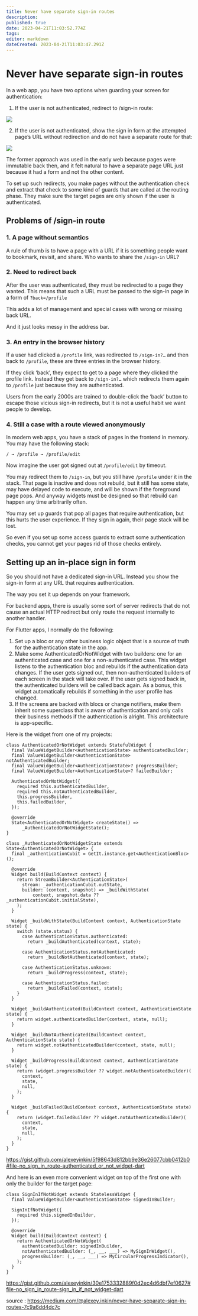 ```yaml
---
title: Never have separate sign-in routes
description: 
published: true
date: 2023-04-21T11:03:52.774Z
tags: 
editor: markdown
dateCreated: 2023-04-21T11:03:47.291Z
---
```


# Never have separate sign-in routes

In a web app, you have two options when guarding your screen for authentication:

1. If the user is not authenticated, redirect to /sign-in route:

<img src="https://miro.medium.com/max/640/1*wZ18Jg4c4hJQ2a3iXHI1xw.webp">

2. If the user is not authenticated, show the sign in form at the attempted page’s URL without redirection and do not have a separate route for that:

<img src="https://miro.medium.com/max/640/1*UkbkM0WZ-jFzPxSfhOoCRQ.webp">

The former approach was used in the early web because pages were immutable back then, and it felt natural to have a separate page URL just because it had a form and not the other content.

To set up such redirects, you make pages without the authentication check and extract that check to some kind of guards that are called at the routing phase. They make sure the target pages are only shown if the user is authenticated.

## Problems of /sign-in route
### 1. A page without semantics
A rule of thumb is to have a page with a URL if it is something people want to bookmark, revisit, and share. Who wants to share the `/sign-in` URL?

### 2. Need to redirect back
After the user was authenticated, they must be redirected to a page they wanted. This means that such a URL must be passed to the sign-in page in a form of `?back=/profile`

This adds a lot of management and special cases with wrong or missing back URL.

And it just looks messy in the address bar.

### 3. An entry in the browser history
If a user had clicked a `/profile` link, was redirected to `/sign-in?…` and then back to `/profile`, these are three entries in the browser history.

If they click ‘back’, they expect to get to a page where they clicked the profile link. Instead they get back to `/sign-in?…` which redirects them again to `/profile` just because they are authenticated.

Users from the early 2000s are trained to double-click the ‘back’ button to escape those vicious sign-in redirects, but it is not a useful habit we want people to develop.

### 4. Still a case with a route viewed anonymously
In modern web apps, you have a stack of pages in the frontend in memory. You may have the following stack:

```
/ → /profile → /profile/edit
```

Now imagine the user got signed out at `/profile/edit` by timeout.

You may redirect them to `/sign-in`, but you still have `/profile` under it in the stack. That page is inactive and does not rebuild, but it still has some state, may have delayed code to execute, and will be shown if the foreground page pops. And anyway widgets must be designed so that rebuild can happen any time arbitrarily often.

You may set up guards that pop all pages that require authentication, but this hurts the user experience. If they sign in again, their page stack will be lost.

So even if you set up some access guards to extract some authentication checks, you cannot get your pages rid of those checks entirely.

## Setting up an in-place sign in form
So you should not have a dedicated sign-in URL. Instead you show the sign-in form at any URL that requires authentication.

The way you set it up depends on your framework.

For backend apps, there is usually some sort of server redirects that do not cause an actual HTTP redirect but only route the request internally to another handler.

For Flutter apps, I normally do the following:

1. Set up a bloc or any other business logic object that is a source of truth for the authentication state in the app.
1. Make some AuthenticatedOrNotWidget with two builders: one for an authenticated case and one for a non-authenticated case. This widget listens to the authentication bloc and rebuilds if the authentication data changes. If the user gets signed out, then non-authenticated builders of each screen in the stack will take over. If the user gets signed back in, the authenticated builders will be called back again. As a bonus, this widget automatically rebuilds if something in the user profile has changed.
1. If the screens are backed with blocs or change notifiers, make them inherit some superclass that is aware of authentication and only calls their business methods if the authentication is alright. This architecture is app-specific.

Here is the widget from one of my projects:

```
class AuthenticatedOrNotWidget extends StatefulWidget {
  final ValueWidgetBuilder<AuthenticationState> authenticatedBuilder;
  final ValueWidgetBuilder<AuthenticationState> notAuthenticatedBuilder;
  final ValueWidgetBuilder<AuthenticationState>? progressBuilder;
  final ValueWidgetBuilder<AuthenticationState>? failedBuilder;

  AuthenticatedOrNotWidget({
    required this.authenticatedBuilder,
    required this.notAuthenticatedBuilder,
    this.progressBuilder,
    this.failedBuilder,
  });

  @override
  State<AuthenticatedOrNotWidget> createState() =>
      _AuthenticatedOrNotWidgetState();
}

class _AuthenticatedOrNotWidgetState extends State<AuthenticatedOrNotWidget> {
  final _authenticationCubit = GetIt.instance.get<AuthenticationBloc>();

  @override
  Widget build(BuildContext context) {
    return StreamBuilder<AuthenticationState>(
      stream: _authenticationCubit.outState,
      builder: (context, snapshot) => _buildWithState(
          context, snapshot.data ?? _authenticationCubit.initialState),
    );
  }

  Widget _buildWithState(BuildContext context, AuthenticationState state) {
    switch (state.status) {
      case AuthenticationStatus.authenticated:
        return _buildAuthenticated(context, state);

      case AuthenticationStatus.notAuthenticated:
        return _buildNotAuthenticated(context, state);

      case AuthenticationStatus.unknown:
        return _buildProgress(context, state);

      case AuthenticationStatus.failed:
        return _buildFailed(context, state);
    }
  }

  Widget _buildAuthenticated(BuildContext context, AuthenticationState state) {
    return widget.authenticatedBuilder(context, state, null);
  }

  Widget _buildNotAuthenticated(BuildContext context, AuthenticationState state) {
    return widget.notAuthenticatedBuilder(context, state, null);
  }

  Widget _buildProgress(BuildContext context, AuthenticationState state) {
    return (widget.progressBuilder ?? widget.notAuthenticatedBuilder)(
      context,
      state,
      null,
    );
  }

  Widget _buildFailed(BuildContext context, AuthenticationState state) {
    return (widget.failedBuilder ?? widget.notAuthenticatedBuilder)(
      context,
      state,
      null,
    );
  }
}
```
https://gist.github.com/alexeyinkin/5f98643d812bb9e36e26077cbb0412b0#file-no_sign_in_route-authenticated_or_not_widget-dart

And here is an even more convenient widget on top of the first one with only the builder for the target page:

```
class SignInIfNotWidget extends StatelessWidget {
  final ValueWidgetBuilder<AuthenticationState> signedInBuilder;

  SignInIfNotWidget({
    required this.signedInBuilder,
  });

  @override
  Widget build(BuildContext context) {
    return AuthenticatedOrNotWidget(
      authenticatedBuilder: signedInBuilder,
      notAuthenticatedBuilder: (_, __, ___) => MySignInWidget(),
      progressBuilder: (_, __, ___) => MyCircularProgressIndicator(),
    );
  }
}
```
https://gist.github.com/alexeyinkin/30e1753332889f0d2ec4d6dbf7ef0627#file-no_sign_in_route-sign_in_if_not_widget-dart

source : https://medium.com/@alexey.inkin/never-have-separate-sign-in-routes-7c9a6dd4dc7c